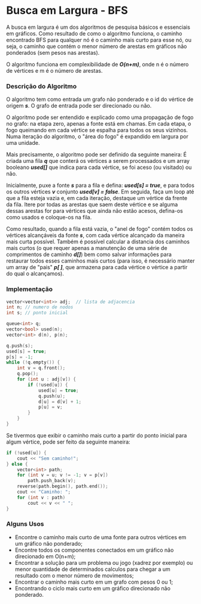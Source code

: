 # Busca em Largura - BFS

A busca em largura é um dos algoritmos de pesquisa básicos e essenciais em gráficos.
Como resultado de como o algoritmo funciona, o caminho encontrado BFS para qualquer nó é o caminho mais curto para esse nó, ou seja, o caminho que contém o menor número de arestas em gráficos não ponderados (sem pesos nas arestas).

O algoritmo funciona em complexibilidade de  ***O(n+m)***, onde n é o número de vértices e m é o número de arestas.

### Descrição do Algoritmo

O algoritmo tem como entrada um grafo não ponderado e o id do vértice de origem ***s***. O grafo de entrada pode ser direcionado ou não.

O algoritmo pode ser entendido e explicado como uma propagação de fogo no grafo: na etapa zero, apenas a fonte está em chamas. Em cada etapa, o fogo queimando em cada vértice se espalha para todos os seus vizinhos. Numa iteração do algoritmo, o "área do fogo" é expandido em largura por uma unidade.

Mais precisamente, o algoritmo pode ser definido da seguinte maneira: É criada uma fila ***q*** que conterá os vértices a serem processados e um array booleano ***used[]*** que indica para cada vértice, se foi aceso (ou visitado) ou não.

Inicialmente, puxe a fonte ***s*** para a fila e defina: ***used[s] = true***, e para todos os outros vértices ***v*** conjunto ***used[v] = false***. Em seguida, faça um loop até que a fila esteja vazia e, em cada iteração, destaque um vértice da frente da fila. Itere por todas as arestas que saem deste vértice e se alguma dessas arestas for para vértices que ainda não estão acesos, defina-os como usados e coloque-os na fila.

Como resultado, quando a fila está vazia, o "anel de fogo" contém todos os vértices alcançáveis da fonte ***s***, com cada vértice alcançado da maneira mais curta possível. Também é possível calcular a distancia dos caminhos mais curtos (o que requer apenas a manutenção de uma série de comprimentos de caminho ***d[]***) bem como salvar informações para restaurar todos esses caminhos mais curtos (para isso, é necessário manter um array de "pais" ***p[ ]***, que armazena para cada vértice o vértice a partir do qual o alcançamos).

### Implementação

```cpp
vector<vector<int>> adj;  // lista de adjacencia
int n; // numero de nodos
int s; // ponto inicial

queue<int> q;
vector<bool> used(n);
vector<int> d(n), p(n);

q.push(s);
used[s] = true;
p[s] = -1;
while (!q.empty()) {
    int v = q.front();
    q.pop();
    for (int u : adj[v]) {
        if (!used[u]) {
            used[u] = true;
            q.push(u);
            d[u] = d[v] + 1;
            p[u] = v;
        }
    }
}
```
Se tivermos que exibir o caminho mais curto a partir do ponto inicial para algum vértice, pode ser feito da seguinte maneira:

````cpp
if (!used[u]) {
    cout << "Sem caminho!";
} else {
    vector<int> path;
    for (int v = u; v != -1; v = p[v])
        path.push_back(v);
    reverse(path.begin(), path.end());
    cout << "Caminho: ";
    for (int v : path)
        cout << v << " ";
}
````

### Alguns Usos 

- Encontre o caminho mais curto de uma fonte para outros vértices em um gráfico não ponderado;
- Encontre todos os componentes conectados em um gráfico não direcionado em O(n+m);
- Encontrar a solução para um problema ou jogo (xadrez por exemplo) ou menor quantidade de determinados calculos para chegar a um resultado com o menor número de movimentos;
- Encontrar o caminho mais curto em um grafo com pesos 0 ou 1;
- Encontrando o ciclo mais curto em um gráfico direcionado não ponderado.




